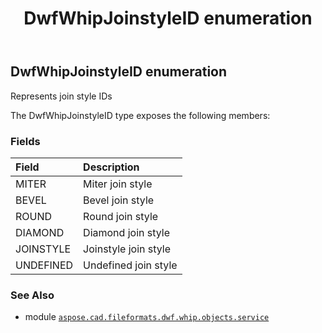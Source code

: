 ﻿---
title: DwfWhipJoinstyleID enumeration
second_title: Aspose.CAD for Python via .NET API References
description: 
type: docs
weight: 70
url: /python-net/aspose.cad.fileformats.dwf.whip.objects.service/dwfwhipjoinstyleid/
is_root: false
---

## DwfWhipJoinstyleID enumeration

Represents join style IDs



The DwfWhipJoinstyleID type exposes the following members:

### Fields
| Field | Description |
| :- | :- |
| MITER | Miter join style |
| BEVEL | Bevel join style |
| ROUND | Round join style |
| DIAMOND | Diamond join style |
| JOINSTYLE | Joinstyle join style |
| UNDEFINED | Undefined join style |



### See Also
* module [`aspose.cad.fileformats.dwf.whip.objects.service`](..)
